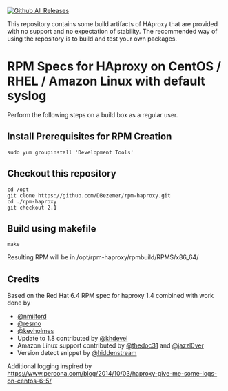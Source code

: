 [![Github All Releases](https://img.shields.io/github/downloads/DBezemer/rpm-haproxy/total.svg)](https://github.com/DBezemer/rpm-haproxy/releases)

This repository contains some build artifacts of HAproxy that are provided with no support and no expectation of stability.
The recommended way of using the repository is to build and test your own packages.

# RPM Specs for HAproxy on CentOS / RHEL / Amazon Linux with default syslog

Perform the following steps on a build box as a regular user.

## Install Prerequisites for RPM Creation

    sudo yum groupinstall 'Development Tools'

## Checkout this repository

    cd /opt
    git clone https://github.com/DBezemer/rpm-haproxy.git 
    cd ./rpm-haproxy
    git checkout 2.1

## Build using makefile
    make
    
Resulting RPM will be in /opt/rpm-haproxy/rpmbuild/RPMS/x86_64/

## Credits

Based on the Red Hat 6.4 RPM spec for haproxy 1.4 combined with work done by 
- [@nmilford](https://www.github.com/nmilford)
- [@resmo](https://www.github.com/resmo) 
- [@kevholmes](https://www.github.com/kevholmes)
- Update to 1.8 contributed by [@khdevel](https://github.com/khdevel)
- Amazon Linux support contributed by [@thedoc31](https://github.com/thedoc31) and [@jazzl0ver](https://github.com/jazzl0ver)
- Version detect snippet by [@hiddenstream](https://github.com/hiddenstream)

Additional logging inspired by https://www.percona.com/blog/2014/10/03/haproxy-give-me-some-logs-on-centos-6-5/
